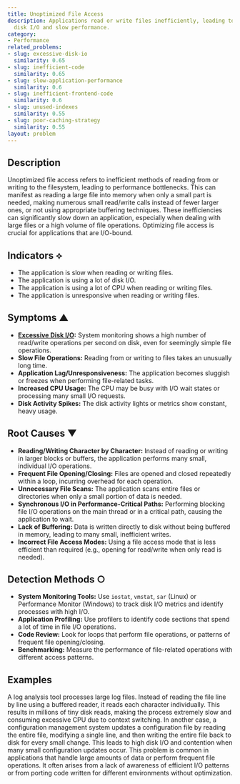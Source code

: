 ```yaml
---
title: Unoptimized File Access
description: Applications read or write files inefficiently, leading to excessive
  disk I/O and slow performance.
category:
- Performance
related_problems:
- slug: excessive-disk-io
  similarity: 0.65
- slug: inefficient-code
  similarity: 0.65
- slug: slow-application-performance
  similarity: 0.6
- slug: inefficient-frontend-code
  similarity: 0.6
- slug: unused-indexes
  similarity: 0.55
- slug: poor-caching-strategy
  similarity: 0.55
layout: problem
---
```


## Description
Unoptimized file access refers to inefficient methods of reading from or writing to the filesystem, leading to performance bottlenecks. This can manifest as reading a large file into memory when only a small part is needed, making numerous small read/write calls instead of fewer larger ones, or not using appropriate buffering techniques. These inefficiencies can significantly slow down an application, especially when dealing with large files or a high volume of file operations. Optimizing file access is crucial for applications that are I/O-bound.

## Indicators ⟡
- The application is slow when reading or writing files.
- The application is using a lot of disk I/O.
- The application is using a lot of CPU when reading or writing files.
- The application is unresponsive when reading or writing files.

## Symptoms ▲

- **[Excessive Disk I/O](excessive-disk-io.md):** System monitoring shows a high number of read/write operations per second on disk, even for seemingly simple file operations.
- **Slow File Operations:** Reading from or writing to files takes an unusually long time.
- **Application Lag/Unresponsiveness:** The application becomes sluggish or freezes when performing file-related tasks.
- **Increased CPU Usage:** The CPU may be busy with I/O wait states or processing many small I/O requests.
- **Disk Activity Spikes:** The disk activity lights or metrics show constant, heavy usage.

## Root Causes ▼

- **Reading/Writing Character by Character:** Instead of reading or writing in larger blocks or buffers, the application performs many small, individual I/O operations.
- **Frequent File Opening/Closing:** Files are opened and closed repeatedly within a loop, incurring overhead for each operation.
- **Unnecessary File Scans:** The application scans entire files or directories when only a small portion of data is needed.
- **Synchronous I/O in Performance-Critical Paths:** Performing blocking file I/O operations on the main thread or in a critical path, causing the application to wait.
- **Lack of Buffering:** Data is written directly to disk without being buffered in memory, leading to many small, inefficient writes.
- **Incorrect File Access Modes:** Using a file access mode that is less efficient than required (e.g., opening for read/write when only read is needed).

## Detection Methods ○

- **System Monitoring Tools:** Use `iostat`, `vmstat`, `sar` (Linux) or Performance Monitor (Windows) to track disk I/O metrics and identify processes with high I/O.
- **Application Profiling:** Use profilers to identify code sections that spend a lot of time in file I/O operations.
- **Code Review:** Look for loops that perform file operations, or patterns of frequent file opening/closing.
- **Benchmarking:** Measure the performance of file-related operations with different access patterns.

## Examples
A log analysis tool processes large log files. Instead of reading the file line by line using a buffered reader, it reads each character individually. This results in millions of tiny disk reads, making the process extremely slow and consuming excessive CPU due to context switching. In another case, a configuration management system updates a configuration file by reading the entire file, modifying a single line, and then writing the entire file back to disk for every small change. This leads to high disk I/O and contention when many small configuration updates occur. This problem is common in applications that handle large amounts of data or perform frequent file operations. It often arises from a lack of awareness of efficient I/O patterns or from porting code written for different environments without optimization.